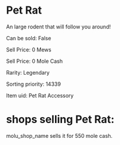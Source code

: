 # Pet Rat

An large rodent that will follow you around!

Can be sold: False

Sell Price: 0 Mews

Sell Price: 0 Mole Cash

Rarity: Legendary

Sorting priority: 14339

Item uid: Pet Rat Accessory

# shops selling Pet Rat:

molu_shop_name sells it for 550 mole cash.